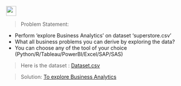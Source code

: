 <img height="27" src="https://img.shields.io/badge/To explore Business Analytics -Level  Intermediate-orange.svg?&style=for-the-badge&logo=TheSparksFoundation&logoColor=blue"/>
<br>

> Problem Statement:
- Perform ‘explore Business Analytics’ on dataset ‘superstore.csv’ <br>
- What all business problems you can derive by exploring the data?<br>
- You can choose any of the tool of your choice<br>
(Python/R/Tableau/PowerBI/Excel/SAP/SAS)<br>

> Here is the dataset :
<a href="https://github.com/vedanti-github/Spark_Projects/blob/main/Exploratory%20Data%20Analysis%20-%20Retail/Retail(Dataset).csv">Dataset.csv</a><br>

> Solution:
<a href="https://github.com/vedanti-github/THE-SPARKS-FOUNDATION/blob/master/To%20explore%20Business%20Analytics/Task-5.ipynb">To explore Business Analytics </a>
